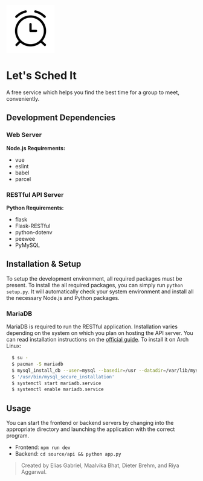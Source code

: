 <img src="/documentation/logo_20190419.png" width="128">

# Let's Sched It
A free service which helps you find the best time for a group to meet, conveniently.

## Development Dependencies

### Web Server
**Node.js Requirements:**
* vue
* eslint
* babel
* parcel

### RESTful API Server
**Python Requirements:**
* flask
* Flask-RESTful
* python-dotenv
* peewee
* PyMySQL

## Installation & Setup
To setup the development environment, all required packages must be present. To install the all required packages, you can simply run `python setup.py`. It will automatically check your system environment and install all the necessary Node.js and Python packages.

### MariaDB
MariaDB is required to run the RESTful application. Installation varies depending on the system on which you plan on hosting the API server. You can read installation instructions on the [official guide](https://downloads.mariadb.org/mariadb/repositories/#mirror=rackspace). To install it on Arch Linux:

```sh
  $ su -
  $ pacman -S mariadb
  $ mysql_install_db --user=mysql --basedir=/usr --datadir=/var/lib/mysql
  $ '/usr/bin/mysql_secure_installation'
  $ systemctl start mariadb.service
  $ systemctl enable mariadb.service
```

## Usage
You can start the frontend or backend servers by changing into the appropriate directory and launching the application with the correct program.
* Frontend: `npm run dev`
* Backend: `cd source/api && python app.py`

> Created by Elias Gabriel, Maalvika Bhat, Dieter Brehm, and Riya Aggarwal.
